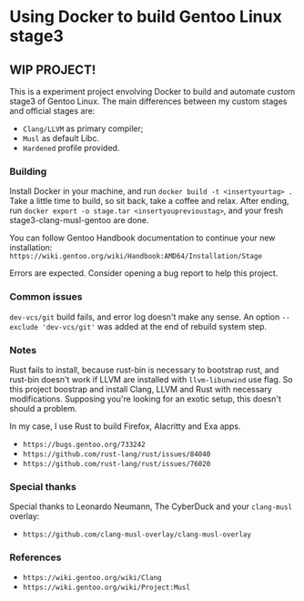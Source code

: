 # Using Docker to build Gentoo Linux stage3
## WIP PROJECT! 

This is a experiment project envolving Docker to build and automate custom stage3 of Gentoo Linux. The main differences between my custom stages and official stages are:

- `Clang/LLVM` as primary compiler;
- `Musl` as default Libc.
- `Hardened` profile provided.

### Building

Install Docker in your machine, and run `docker build -t <insertyourtag> .` Take a little time to build, so sit back, take a coffee and relax. After ending, run `docker export -o stage.tar <insertyouprevioustag>`, and your fresh stage3-clang-musl-gentoo are done.

You can follow Gentoo Handbook documentation to continue your new installation:
`https://wiki.gentoo.org/wiki/Handbook:AMD64/Installation/Stage`

Errors are expected. Consider opening a bug report to help this project.

### Common issues

`dev-vcs/git` build fails, and error log doesn't make any sense. An option `--exclude 'dev-vcs/git'` was added at the end of rebuild system step.

### Notes

Rust fails to install, because rust-bin is necessary to bootstrap rust, and rust-bin doesn't work if LLVM are installed with `llvm-libunwind` use flag. So this project boostrap and install Clang, LLVM and Rust with necessary modifications. Supposing you're looking for an exotic setup, this doesn't should a problem. 

In my case, I use Rust to build Firefox, Alacritty and Exa apps.

- `https://bugs.gentoo.org/733242`
- `https://github.com/rust-lang/rust/issues/84040`
- `https://github.com/rust-lang/rust/issues/76020`

### Special thanks

Special thanks to Leonardo Neumann, The CyberDuck and your `clang-musl` overlay:
- `https://github.com/clang-musl-overlay/clang-musl-overlay`

### References

- `https://wiki.gentoo.org/wiki/Clang`
- `https://wiki.gentoo.org/wiki/Project:Musl`
